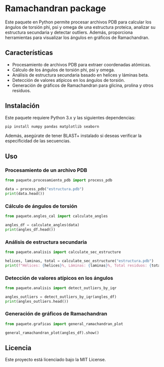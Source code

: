 # Ramachandran package

Este paquete en Python permite procesar archivos PDB para calcular los ángulos de torsión phi, psi y omega de una estructura proteica, analizar su estructura secundaria y detectar outliers. Además, proporciona herramientas para visualizar los ángulos en gráficos de Ramachandran.

## Características
- Procesamiento de archivos PDB para extraer coordenadas atómicas.
- Cálculo de los ángulos de torsión phi, psi y omega.
- Análisis de estructura secundaria basado en helices y láminas beta.
- Detección de valores atípicos en los ángulos de torsión.
- Generación de gráficos de Ramachandran para glicina, prolina y otros residuos.

## Instalación
Este paquete requiere Python 3.x y las siguientes dependencias:

```bash
pip install numpy pandas matplotlib seaborn
```

Además, asegúrate de tener BLAST+ instalado si deseas verificar la especificidad de las secuencias.

## Uso

### Procesamiento de un archivo PDB

```python
from paquete.procesamiento_pdb import process_pdb

data = process_pdb("estructura.pdb")
print(data.head())
```

### Cálculo de ángulos de torsión

```python
from paquete.angles_cal import calculate_angles

angles_df = calculate_angles(data)
print(angles_df.head())
```

### Análisis de estructura secundaria

```python
from paquete.analisis import calculate_sec_estructure

helices, laminas, total = calculate_sec_estructure("estructura.pdb")
print(f"Hélices: {helices}%, Láminas: {laminas}%, Total residuos: {total}")
```

### Detección de valores atípicos en los ángulos

```python
from paquete.analisis import detect_outliers_by_iqr

angles_outliers = detect_outliers_by_iqr(angles_df)
print(angles_outliers.head())
```

### Generación de gráficos de Ramachandran

```python
from paquete.graficas import general_ramachandran_plot

general_ramachandran_plot(angles_df).show()
```


## Licencia
Este proyecto está licenciado bajo la MIT License.

